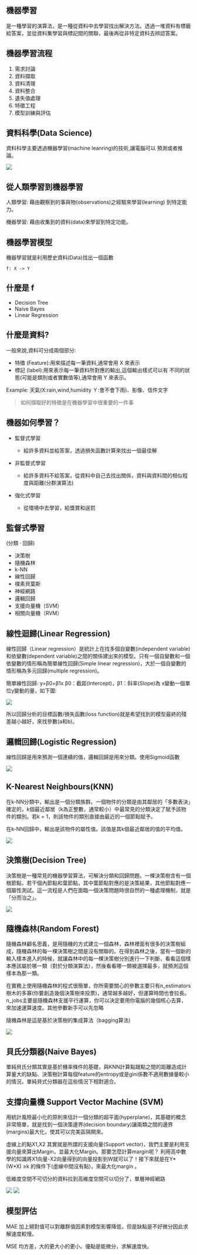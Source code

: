## 機器學習
是一種學習的演算法，是一種從資料中去學習找出解決方法。透過一堆資料有標籤給答案，並從資料集學習與標記間的關聯，最後再從非特定資料去辨認答案。

## 機器學習流程
1. 需求討論
2. 資料擷取
3. 資料清理
4. 資料整合
5. 遺失值處理
6. 特徵工程
7. 模型訓練與評估

## 資料科學(Data Science)
資料科學主要透過機器學習(machine leanring)的技術,讓電腦可以
預測或者推論。

![](https://i.imgur.com/YO6VDQJ.png)

## 從人類學習到機器學習
人類學習: 藉由觀察到的事與物(observations)之經驗來學習(learning)
到特定能力。

機器學習: 藉由收集到的資料(data)來學習到特定功能。

## 機器學習模型
機器學習就是利用歷史資料(Data)找出一個函數

```
f: X -> Y
```

## 什麼是 f
- Decision Tree
- Naive Bayes
- Linear Regression

## 什麼是資料?
一般來說,資料可分成兩個部分:
- 特徵 (Feature):用來描述每一筆資料,通常會用 X 來表示
- 標記 (label):用來表示每一筆資料所對應的輸出,這個輸出樣式可以有
不同的狀態(可能是類別或者實數值等),通常會用 Y 來表示。

Example: 天氣(X:rain,wind,humidity Ｙ:會不會下雨)、影像、信件文字

> 如何擷取好的特徵是在機器學習中很重要的一件事

## 機器如何學習？
- 監督式學習
  - 給許多資料並給答案，透過損失函數計算來找出一個最佳解

- 非監督式學習
  - 給許多資料不給答案，從資料中自己去找出關係，資料與資料間的相似程度與距離(分群演算法)

- 強化式學習
  - 從環境中去學習，給獎賞和逞罰

## 監督式學習
(分類 · 回歸)
- 決策樹 
- 隨機森林
- k-NN 
- 線性回歸 
- 樸素貝葉斯 
- 神經網路 
- 邏輯回歸
- 支援向量機（SVM） 
- 相關向量機（RVM）

## 線性迴歸(Linear Regression)
線性回歸（Linear regression）是統計上在找多個自變數(independent variable)和依變數(dependent variable)之間的關係建出來的模型。只有一個自變數和一個依變數的情形稱為簡單線性回歸(Simple linear regression)，大於一個自變數的情形稱為多元回歸(multiple regression)。

簡單線性回歸: y=β0+β1x
β0：截距(Intercept)，β1：斜率(Slope)為 x變動一個單位y變動的量，如下圖:

![](https://i.imgur.com/5WPSbMm.png)

所以回歸分析的目標函數/損失函數(loss function)就是希望找到的模型最終的殘差越小越好，來找參數(a和b)。

## 邏輯回歸(Logistic Regression)
線性回歸是用來預測一個連續的值，邏輯回歸是用來分類。使用Sigmoid函數

![](./Screenshot/img0.2-1.png)

## K-Nearest Neighbours(KNN)
在k-NN分類中，輸出是一個分類族群。一個物件的分類是由其鄰居的「多數表決」確定的，k個最近鄰居（k為正整數，通常較小）中最常見的分類決定了賦予該物件的類別。若k = 1，則該物件的類別直接由最近的一個節點賦予。

在k-NN回歸中，輸出是該物件的屬性值。該值是其k個最近鄰居的值的平均值。

![](https://imgur.com/ENUJ9Gz.jpg)

## 決策樹(Decision Tree)
決策樹是一種常見的機器學習算法，可解決分類和回歸問題。一棵決策樹含有一個根節點，若干個內節點和葉節點，其中葉節點對應的是決策結果，其他節點對應一個屬性測試。這一流程是人們在面臨一個決策問題時很自然的一種處理機制，就是「分而治之」。

![](./Screenshot/img0.2-2.png)

## 隨機森林(Random Forest)
隨機森林顧名思義，是用隨機的方式建立一個森林，森林裡面有很多的決策樹組成，隨機森林的每一棵決策樹之間是沒有關聯的。在得到森林之後，當有一個新的輸入樣本進入的時候，就讓森林中的每一棵決策樹分別進行一下判斷，看看這個樣本應該屬於哪一類（對於分類演算法），然後看看哪一類被選擇最多，就預測這個樣本為那一類。

在實務上使用隨機森林的程式很簡單，你所需要關心的參數主要只有n_estimators樹木的多寡(你要創造幾個決策樹來投票)，通常越多越好，但運算時間也會拉長。n_jobs主要是隨機森林支援平行運算，你可以決定要用你電腦的幾個核心去算，來加速運算速度。其他參數新手可以先忽略

隨機森林是這是基於決策樹的集成算法（bagging算法)

![](https://i1.wp.com/dataaspirant.com/wp-content/uploads/2017/04/Random-Forest-Introduction.jpg?resize=690%2C345)

## 貝氏分類器(Naive Bayes)
單純貝氏分類其實是基於機率條件的基礎，與KNN計算點跟點之間的距離造成計算量大的缺點、決策樹計算每個feature的entropy或是gini係數不適用數據量較小的情況，單純貝式分類器在這些情況下相對適合。

## 支撐向量機 Support Vector Machine (SVM)
用統計風險最小化的原則來估計一個分類的超平面(hyperplane)，其基礎的概念非常簡單，就是找到一個決策邊界(decision boundary)讓兩類之間的邊界(margins)最大化，使其可以完美區隔開來。

虛線上的點X1,X2 其實就是所謂的支援向量(Support vector)，我們主要是利用支援向量來算出Margin，並最大化Margin。那要怎麼計算margin呢？ 利用高中數學的知識將X1向量-X2向量得到的向量投影到W就可以了！接下來就是在Y*(W*X) ≥k 的條件下(虛線中間沒有點)，來最大化margin 。

低維度空間不可切分的資料拉到高維度空間可以切分了，單層神經網路

![](https://imgur.com/p9Auvj6.jpg)
![](https://datanote.readthedocs.io/zh/latest/_images/svm7.png)


## 模型評估
MAE 加上絕對值可以對離群值因素對模型影響降低，但是缺點是不好微分因此求解速度較慢。

MSE 均方差，大的更大小的更小。優點是能微分，求解速度快。